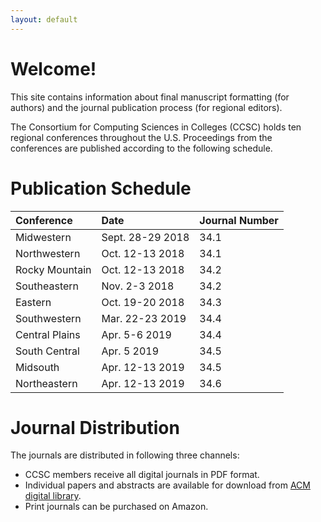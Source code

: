 ```yaml
---
layout: default
---
```

# Welcome!
This site contains information about final manuscript formatting (for authors)
and the journal publication process (for regional editors).

The Consortium for Computing Sciences in Colleges (CCSC) holds ten regional conferences throughout the U.S. Proceedings from the conferences are published according to the following schedule.

# Publication Schedule

| Conference | Date | Journal Number |
|:-------------|:------------------|:------|
| Midwestern | Sept. 28-29 2018 | 34.1 |
| Northwestern | Oct. 12-13 2018   | 34.1 |
| Rocky Mountain | Oct. 12-13 2018 | 34.2 |
| Southeastern | Nov. 2-3 2018 | 34.2 |
| Eastern | Oct. 19-20 2018 | 34.3 |
| Southwestern | Mar. 22-23 2019 | 34.4 |
| Central Plains | Apr. 5-6 2019 | 34.4 |
| South Central | Apr. 5 2019 | 34.5 |
| Midsouth | Apr. 12-13 2019 | 34.5 |
| Northeastern | Apr. 12-13 2019 | 34.6 |

# Journal Distribution

The journals are distributed in following three channels:
- CCSC members receive all digital journals in PDF format.
- Individual papers and abstracts are available for download from
[ACM digital library](https://dl.acm.org/citation.cfm?id=J420&picked=prox).
- Print journals can be purchased on Amazon.
